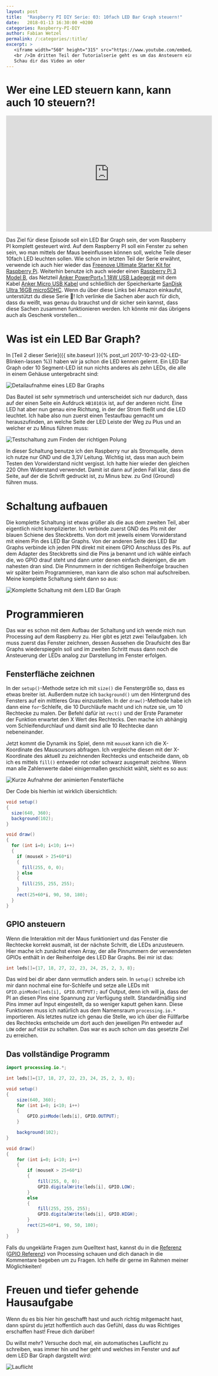 ```yaml
---
layout: post
title:  "Raspberry PI DIY Serie: 03: 10fach LED Bar Graph steuern!"
date:   2018-01-13 16:30:00 +0200
categories: Raspberry-PI-DIY
author: Fabian Wetzel
permalink: /:categories/:title/
excerpt: >
   <iframe width="560" height="315" src="https://www.youtube.com/embed/ufCFPsbHTEg" frameborder="0" allowfullscreen></iframe>
   <br />Im dritten Teil der Tutorialserie geht es um das Ansteuern einer 10 Segment-LED.
   Schau dir das Video an oder
---
```

# Wer eine LED steuern kann, kann auch 10 steuern?!

<iframe width="560" height="315" src="https://www.youtube.com/embed/ufCFPsbHTEg" frameborder="0" allowfullscreen></iframe>

Das Ziel für diese Episode soll ein LED Bar Graph sein, der vom Raspberry PI komplett gesteuert wird. Auf dem Raspberry PI soll ein Fenster zu sehen sein, wo man mittels der Maus beeinflussen können soll, welche Teile dieser 10fach LED leuchten sollen. Wie schon im letzten Teil der Serie erwähnt, verwende ich auch hier wieder das [Freenove Ultimate Starter Kit for Raspberry Pi](http://amzn.to/2halM2T). Weiterhin benutze ich auch wieder einen [Raspberry Pi 3 Model B](http://amzn.to/2x6jwne), das Netzteil [Anker PowerPort+1 18W USB Ladegerät](http://amzn.to/2w1ACid) mit dem Kabel [Anker Micro USB Kabel](http://amzn.to/2y6RZib) und schließlich der Speicherkarte [SanDisk Ultra 16GB microSDHC](http://amzn.to/2x5IMtR). Wenn du über diese Links bei Amazon einkaufst, unterstützt du diese Serie 🙏! Ich verlinke die Sachen aber auch für dich, dass du weißt, was genau du brauchst und dir sicher sein kannst, dass diese Sachen zusammen funktionieren werden. Ich könnte mir das übrigens auch als Geschenk vorstellen...

# Was ist ein LED Bar Graph?

In  [Teil 2 dieser Serie]({{ site.baseurl }}{% post_url 2017-10-23-02-LED-Blinken-lassen %}) haben wir ja schon die LED kennen gelernt. Ein LED Bar Graph oder 10 Segment-LED ist nun nichts anderes als zehn LEDs, die alle in einem Gehäuse untergebracht sind:

![Detailaufnahme eines LED Bar Graphs](/assets/pi-diy/3/detail_led_bar_graph.jpg)

Das Bauteil ist sehr symmetrisch und unterscheidet sich nur dadurch, dass auf der einen Seite ein Aufdruck `HB10101k` ist, auf der anderen nicht. Eine LED hat aber nun genau eine Richtung, in der der Strom fließt und die LED leuchtet. Ich habe also nun zuerst einen Testaufbau gemacht um herauszufinden, an welche Seite der LED Leiste der Weg zu Plus und an welcher er zu Minus führen muss:

![Testschaltung zum Finden der richtigen Polung](/assets/pi-diy/3/bar_graph_eine_led.jpg)

In dieser Schaltung benutze ich den Raspberry nur als Stromquelle, denn ich nutze nur GND und die 3,3V Leitung. Wichtig ist, dass man auch beim Testen den Vorwiderstand nicht vergisst. Ich hatte hier wieder den gleichen 220 Ohm Widerstand verwendet. Damit ist dann auf jeden Fall klar, dass die Seite, auf der die Schrift gedruckt ist, zu Minus bzw. zu Gnd (Ground) führen muss.

# Schaltung aufbauen

Die komplette Schaltung ist etwas grüßer als die aus dem zweiten Teil, aber eigentlich nicht komplizierter. Ich verbinde zuerst GND des PIs mit der blauen Schiene des Steckbretts. Von dort mit jeweils einem Vorwiderstand mit einem Pin des LED Bar Graphs. Von der anderen Seite des LED Bar Graphs verbinde ich jeden PIN direkt mit einem GPIO Anschluss des PIs. auf dem Adapter des Steckbretts sind die Pins ja benannt und ich wähle einfach die, wo GPIO drauf steht und dann unter denen einfach diejenigen, die am nahesten dran sind. Die Pinnummern in der richtigen Reihenfolge brauchen wir später beim Programmieren, man kann die also schon mal aufschreiben. Meine komplette Schaltung sieht dann so aus:

![Komplette Schaltung mit dem LED Bar Graph](/assets/pi-diy/3/bar_graph_komplette_schaltung.jpg)

# Programmieren

Das war es schon mit dem Aufbau der Schaltung und ich wende mich nun Processing auf dem Raspberry zu. Hier gibt es jetzt zwei Teilaufgaben. Ich muss zuerst das Fenster zeichnen, dessen Aussehen die Draufsicht des Bar Graphs wiederspiegeln soll und im zweiten Schritt muss dann noch die Ansteuerung der LEDs analog zur Darstellung im Fenster erfolgen.

## Fensterfläche zeichnen

In der `setup()`-Methode setze ich mit `size()` die Fenstergröße so, dass es etwas breiter ist. Außerdem nutze ich `background()` um den Hintergrund des Fensters auf ein mittleres Grau einzustellen. In der `draw()`-Methode habe ich dann eine `for`-Schleife, die 10 Durchläufe macht und ich nutze sie, um 10 Rechtecke zu malen. Der Befehl dafür ist `rect()` und der Erste Parameter der Funktion erwartet den X Wert des Rechtecks. Den mache ich abhängig vom Schleifendurchlauf und damit sind alle 10 Rechtecke dann nebeneinander.

Jetzt kommt die Dynamik ins Spiel, denn mit `mouseX` kann ich die X-Koordinate des Mauscursors abfragen. Ich vergleiche diesen mit der X-Koordinate des aktuell zu zeichnenden Rechtecks und entscheide dann, ob ich es mittels `fill()` entweder rot oder schwarz ausgemalt zeichne. Wenn man alle Zahlenwerte dabei einigermaßen geschickt wählt, sieht es so aus:

![Kurze Aufnahme der animierten Fensterfläche](/assets/pi-diy/3/fensteranimation.gif)

Der Code bis hierhin ist wirklich übersichtlich:

```java
void setup()
{
  size(640, 360);
  background(102);
}

void draw()
{
  for (int i=0; i<10; i++)
  {
    if (mouseX > 25+60*i)
    {
      fill(255, 0, 0);
    } else
    {
      fill(255, 255, 255);
    }
    rect(25+60*i, 90, 50, 180);
  }
}
```

## GPIO ansteuern

Wenn die Interaktion mit der Maus funktioniert und das Fenster die Rechtecke korrekt ausmalt, ist der nächste Schritt, die LEDs anzusteuern. Hier mache ich zunächst einen Array, der alle Pinnummern der verwendeten GPIOs enthält in der Reihenfolge des LED Bar Graphs. Bei mir ist das:

```java
int leds[]={17, 18, 27, 22, 23, 24, 25, 2, 3, 8};
```

Das wird bei dir aber dann vermutlich anders sein. In  `setup()` schreibe ich mir dann nochmal eine for-Schleife und setze alle LEDs mit `GPIO.pinMode(leds[i], GPIO.OUTPUT);` auf Output, denn ich will ja, dass der PI an diesen Pins eine Spannung zur Verfügung stellt. Standardmäßig sind Pins immer auf Input eingestellt, da so weniger kaputt gehen kann. Diese Funktionen muss ich natürlich aus dem Namensraum `processing.io.*` importieren. Als letztes nutze ich genau die Stelle, wo ich über die Füllfarbe des Rechtecks entscheide um dort auch den jeweiligen Pin entweder auf `LOW` oder auf `HIGH` zu schalten. Das war es auch schon um das gesetzte Ziel zu erreichen.

## Das vollständige Programm

```java
import processing.io.*;

int leds[]={17, 18, 27, 22, 23, 24, 25, 2, 3, 8};

void setup()
{
    size(640, 360);
    for (int i=0; i<10; i++)
    {
        GPIO.pinMode(leds[i], GPIO.OUTPUT);
    }

    background(102);
}

void draw()
{
    for (int i=0; i<10; i++)
    {
        if (mouseX > 25+60*i)
        {
            fill(255, 0, 0);
            GPIO.digitalWrite(leds[i], GPIO.LOW);
        }
        else
        {
            fill(255, 255, 255);
            GPIO.digitalWrite(leds[i], GPIO.HIGH);
        }
        rect(25+60*i, 90, 50, 180);
    }
}
```

Falls du ungeklärte Fragen zum Quelltext hast, kannst du in die [Referenz](https://processing.org/reference/) ([GPIO Referenz](https://processing.org/reference/libraries/io/GPIO.html)) von Processing schauen und dich danach in die Kommentare begeben um zu Fragen. Ich helfe dir gerne im Rahmen meiner Möglichkeiten!

# Freuen und tiefer gehende Hausaufgabe

Wenn du es bis hier hin geschafft hast und auch richtig mitgemacht hast, dann spürst du jetzt hoffentlich auch das Gefühl, dass du was Richtiges erschaffen hast! Freue dich darüber!

Du willst mehr? Versuche doch mal, ein automatisches Lauflicht zu schreiben, was immer hin und her geht und welches im Fenster und auf dem LED Bar Graph dargstellt wird:

![Lauflicht](/assets/pi-diy/3/lauflicht.gif)
